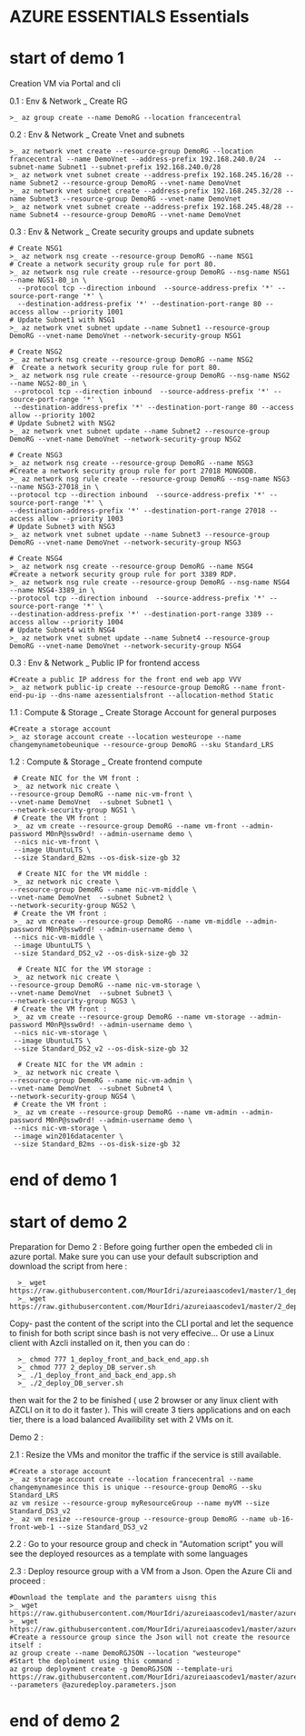 # AZURE ESSENTIALS Essentials

# start of demo 1 

Creation VM via Portal and cli

   0.1 : Env & Network _ Create RG 
       
    >_ az group create --name DemoRG --location francecentral

   0.2 : Env & Network _ Create Vnet and subnets
     
    >_ az network vnet create --resource-group DemoRG --location francecentral --name DemoVnet --address-prefix 192.168.240.0/24  --subnet-name Subnet1 --subnet-prefix 192.168.240.0/28
    >_ az network vnet subnet create --address-prefix 192.168.245.16/28 --name Subnet2 --resource-group DemoRG --vnet-name DemoVnet
    >_ az network vnet subnet create --address-prefix 192.168.245.32/28 --name Subnet3 --resource-group DemoRG --vnet-name DemoVnet
    >_ az network vnet subnet create --address-prefix 192.168.245.48/28 --name Subnet4 --resource-group DemoRG --vnet-name DemoVnet

   0.3 : Env & Network _ Create security groups and update subnets

    # Create NSG1
    >_ az network nsg create --resource-group DemoRG --name NSG1
    # Create a network security group rule for port 80.
    >_ az network nsg rule create --resource-group DemoRG --nsg-name NSG1 --name NGS1-80_in \
      --protocol tcp --direction inbound  --source-address-prefix '*' --source-port-range '*' \
      --destination-address-prefix '*' --destination-port-range 80 --access allow --priority 1001
    # Update Subnet1 with NSG1
    >_ az network vnet subnet update --name Subnet1 --resource-group DemoRG --vnet-name DemoVnet --network-security-group NSG1

    # Create NSG2
    >_ az network nsg create --resource-group DemoRG --name NSG2
    #  Create a network security group rule for port 80. 
    >_ az network nsg rule create --resource-group DemoRG --nsg-name NSG2 --name NGS2-80_in \
     --protocol tcp --direction inbound  --source-address-prefix '*' --source-port-range '*' \
     --destination-address-prefix '*' --destination-port-range 80 --access allow --priority 1002
    # Update Subnet2 with NSG2
    >_ az network vnet subnet update --name Subnet2 --resource-group DemoRG --vnet-name DemoVnet --network-security-group NSG2

    # Create NSG3
    >_ az network nsg create --resource-group DemoRG --name NSG3
    #Create a network security group rule for port 27018 MONGODB.
    >_ az network nsg rule create --resource-group DemoRG --nsg-name NSG3 --name NSG3-27018_in \
    --protocol tcp --direction inbound  --source-address-prefix '*' --source-port-range '*' \
    --destination-address-prefix '*' --destination-port-range 27018 --access allow --priority 1003
    # Update Subnet3 with NSG3
    >_ az network vnet subnet update --name Subnet3 --resource-group DemoRG --vnet-name DemoVnet --network-security-group NSG3

    # Create NSG4
    >_ az network nsg create --resource-group DemoRG --name NSG4
    #Create a network security group rule for port 3389 RDP.
    >_ az network nsg rule create --resource-group DemoRG --nsg-name NSG4 --name NSG4-3389_in \
    --protocol tcp --direction inbound  --source-address-prefix '*' --source-port-range '*' \
    --destination-address-prefix '*' --destination-port-range 3389 --access allow --priority 1004
    # Update Subnet4 with NSG4
    >_ az network vnet subnet update --name Subnet4 --resource-group DemoRG --vnet-name DemoVnet --network-security-group NSG4

   0.3 : Env & Network _ Public IP for frontend access
   
    #Create a public IP address for the front end web app VVV
    >_ az network public-ip create --resource-group DemoRG --name front-end-pu-ip --dns-name azessentialsfront --allocation-method Static

   1.1 : Compute & Storage _ Create Storage Account for general purposes
   
    #Create a storage account 
    >_ az storage account create --location westeurope --name changemynametobeunique --resource-group DemoRG --sku Standard_LRS

   1.2 : Compute & Storage _ Create frontend compute 
     
     # Create NIC for the VM front :
     >_ az network nic create \
    --resource-group DemoRG --name nic-vm-front \
    --vnet-name DemoVnet  --subnet Subnet1 \
    --network-security-group NGS1 \
     # Create the VM front :
     >_ az vm create --resource-group DemoRG --name vm-front --admin-password M0nP@ssw0rd! --admin-username demo \
     --nics nic-vm-front \ 
     --image UbuntuLTS \
     --size Standard_B2ms --os-disk-size-gb 32
 
      # Create NIC for the VM middle :
     >_ az network nic create \
    --resource-group DemoRG --name nic-vm-middle \
    --vnet-name DemoVnet  --subnet Subnet2 \
    --network-security-group NGS2 \
     # Create the VM front :
     >_ az vm create --resource-group DemoRG --name vm-middle --admin-password M0nP@ssw0rd! --admin-username demo \
     --nics nic-vm-middle \ 
     --image UbuntuLTS \
     --size Standard_DS2_v2 --os-disk-size-gb 32
 
      # Create NIC for the VM storage :
     >_ az network nic create \
    --resource-group DemoRG --name nic-vm-storage \
    --vnet-name DemoVnet  --subnet Subnet3 \
    --network-security-group NGS3 \
     # Create the VM front :
     >_ az vm create --resource-group DemoRG --name vm-storage --admin-password M0nP@ssw0rd! --admin-username demo \
     --nics nic-vm-storage \ 
     --image UbuntuLTS \
     --size Standard_DS2_v2 --os-disk-size-gb 32
  
      # Create NIC for the VM admin :
     >_ az network nic create \
    --resource-group DemoRG --name nic-vm-admin \
    --vnet-name DemoVnet  --subnet Subnet4 \
    --network-security-group NGS4 \
     # Create the VM front :
     >_ az vm create --resource-group DemoRG --name vm-admin --admin-password M0nP@ssw0rd! --admin-username demo \
     --nics nic-vm-storage \ 
     --image win2016datacenter \
     --size Standard_B2ms --os-disk-size-gb 32    

# end of demo 1

# start of demo 2

Preparation for Demo 2 : Before going further open the embeded cli in azure portal. Make sure you can use your default subscription and download the script from here : 

      >_ wget https://raw.githubusercontent.com/MourIdri/azureiaascodev1/master/1_deploy_front_and_back_end_app.sh
      >_ wget https://raw.githubusercontent.com/MourIdri/azureiaascodev1/master/2_deploy_DB_server.sh
      
Copy- past the content of the script into the CLI portal and let the sequence to finish for both script  since bash is not very effecive... Or use a Linux client with Azcli installed on it, then you can do : 

      >_ chmod 777 1_deploy_front_and_back_end_app.sh
      >_ chmod 777 2_deploy_DB_server.sh
      >_ ./1_deploy_front_and_back_end_app.sh
      >_ ./2_deploy_DB_server.sh

then wait for the 2 to be finished ( use 2 browser or any linux client with AZCLI on it to do it faster ). 
This will create 3 tiers applications and on each tier, there is a load balanced Availibility set with 2 VMs on it. 

Demo 2 : 

   2.1 : Resize the VMs and monitor the traffic if the service is still available. 
   
    #Create a storage account
    >_ az storage account create --location francecentral --name changemynamesince this is unique --resource-group DemoRG --sku Standard_LRS
    az vm resize --resource-group myResourceGroup --name myVM --size Standard_DS3_v2
    >_ az vm resize --resource-group --resource-group DemoRG --name ub-16-front-web-1 --size Standard_DS3_v2

   2.2 : Go to your resource group and check in "Automation script" you will see the deployed resources as a template with some languages

   2.3 : Deploy resource group with a VM from a Json. Open the Azure Cli and proceed : 
   
    #Download the template and the paramters uisng this 
    >_ wget https://raw.githubusercontent.com/MourIdri/azureiaascodev1/master/azuredeploy.json
    >_ wget https://raw.githubusercontent.com/MourIdri/azureiaascodev1/master/azuredeploy.parameters.json
    #Create a ressource group since the Json will not create the resource itself : 
    az group create --name DemoRGJSON --location "westeurope"
    #Start the deploiment using this command : 
    az group deployment create -g DemoRGJSON --template-uri https://raw.githubusercontent.com/MourIdri/azureiaascodev1/master/azuredeploy.json --parameters @azuredeploy.parameters.json
    
# end of demo 2
